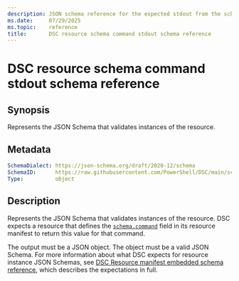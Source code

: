```yaml
---
description: JSON schema reference for the expected stdout from the schema resource command
ms.date:     07/29/2025
ms.topic:    reference
title:       DSC resource schema command stdout schema reference
---
```


# DSC resource schema command stdout schema reference

## Synopsis

Represents the JSON Schema that validates instances of the resource.

## Metadata

```yaml
SchemaDialect: https://json-schema.org/draft/2020-12/schema
SchemaID:      https://raw.githubusercontent.com/PowerShell/DSC/main/schemas/v3.1.0/resource/stdout/schema.json
Type:          object
```

## Description

Represents the JSON Schema that validates instances of the resource. DSC expects a resource that
defines the [`schema.command`][01] field in its resource manifest to return this value for that
command.

The output must be a JSON object. The object must be a valid JSON Schema. For more information
about what DSC expects for resource instance JSON Schemas, see
[DSC Resource manifest embedded schema reference][02], which describes the expectations in full.

<!-- Reference link definitions -->
[01]: ../manifest/schema/property.md
[02]: ../manifest/schema/embedded.md

